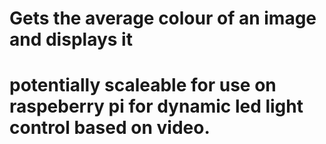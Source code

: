 # Gets the average colour of an image and displays it

# potentially scaleable for use on raspeberry pi for dynamic led light control based on video.
